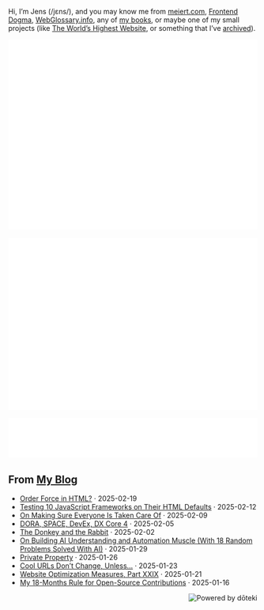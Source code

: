 Hi, I’m Jens (/jɛns/), and you may know me from [meiert.com](https://meiert.com/en/), [Frontend Dogma](https://frontenddogma.com/), [WebGlossary.info](https://webglossary.info/), any of [my books](https://www.goodreads.com/author/list/13623828.Jens_Oliver_Meiert), or maybe one of my small projects (like [The World’s Highest Website](https://worlds-highest-website.com/), or something that I’ve [archived](https://mirrors.meiert.org/)).

<!-- Metrics -->

[![Jens’s stats as per Metrics.](github-metrics.svg)](https://github.com/lowlighter/metrics)

[![Jens’s calendar.](github-metrics.plugin.isocalendar.fullyear.svg)](https://github.com/lowlighter/metrics/blob/master/source/plugins/isocalendar/README.md)

[![Jens’s facts.](github-metrics.plugin.habits.facts.svg)](https://github.com/lowlighter/metrics/blob/master/source/plugins/habits/README.md)

<!-- dōteki -->

<!-- blog start -->
## From [My Blog](https://meiert.com/en/)

- [Order Force in HTML?](https://meiert.com/en/blog/order-force-in-html/) · 2025-02-19
- [Testing 10 JavaScript Frameworks on Their HTML Defaults](https://meiert.com/en/blog/javascript-framework-html-defaults/) · 2025-02-12
- [On Making Sure Everyone Is Taken Care Of](https://meiert.com/en/blog/on-making-sure-everyone-is-taken-care-of/) · 2025-02-09
- [DORA, SPACE, DevEx, DX Core 4](https://meiert.com/en/blog/dora-space-devex-dx-core-4/) · 2025-02-05
- [The Donkey and the Rabbit](https://meiert.com/en/blog/the-donkey-and-the-rabbit/) · 2025-02-02
- [On Building AI Understanding and Automation Muscle (With 18 Random Problems Solved With AI)](https://meiert.com/en/blog/ai-understanding-automation-muscle-random-problems/) · 2025-01-29
- [Private Property](https://meiert.com/en/blog/private-property/) · 2025-01-26
- [Cool URLs Don’t Change, Unless…](https://meiert.com/en/blog/cool-urls-dont-change-unless/) · 2025-01-23
- [Website Optimization Measures, Part XXIX](https://meiert.com/en/blog/optimization-measures-29/) · 2025-01-21
- [My 18-Months Rule for Open-Source Contributions](https://meiert.com/en/blog/an-open-source-rule/) · 2025-01-16
<!-- blog end -->

<a href="https://doteki.org"><img src="https://img.shields.io/badge/powered_by-d%C5%8Dteki-0?style=flat-square&labelColor=202b2d&color=5E936C" align="right" alt="Powered by dōteki"></a>